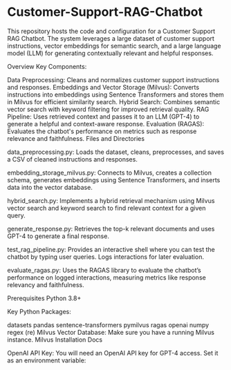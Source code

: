 # Customer-Support-RAG-Chatbot

This repository hosts the code and configuration for a Customer Support RAG Chatbot. The system leverages a large dataset of customer support instructions, vector embeddings for semantic search, and a large language model (LLM) for generating contextually relevant and helpful responses.

Overview
Key Components:

Data Preprocessing:
Cleans and normalizes customer support instructions and responses.
Embeddings and Vector Storage (Milvus):
Converts instructions into embeddings using Sentence Transformers and stores them in Milvus for efficient similarity search.
Hybrid Search:
Combines semantic vector search with keyword filtering for improved retrieval quality.
RAG Pipeline:
Uses retrieved context and passes it to an LLM (GPT-4) to generate a helpful and context-aware response.
Evaluation (RAGAS):
Evaluates the chatbot's performance on metrics such as response relevance and faithfulness.
Files and Directories

data_preprocessing.py:
Loads the dataset, cleans, preprocesses, and saves a CSV of cleaned instructions and responses.

embedding_storage_milvus.py:
Connects to Milvus, creates a collection schema, generates embeddings using Sentence Transformers, and inserts data into the vector database.

hybrid_search.py:
Implements a hybrid retrieval mechanism using Milvus vector search and keyword search to find relevant context for a given query.

generate_response.py:
Retrieves the top-k relevant documents and uses GPT-4 to generate a final response.

test_rag_pipeline.py:
Provides an interactive shell where you can test the chatbot by typing user queries. Logs interactions for later evaluation.

evaluate_ragas.py:
Uses the RAGAS library to evaluate the chatbot’s performance on logged interactions, measuring metrics like response relevancy and faithfulness.

Prerequisites
Python 3.8+

Key Python Packages:

datasets
pandas
sentence-transformers
pymilvus
ragas
openai
numpy
regex (re)
Milvus Vector Database:
Make sure you have a running Milvus instance.
Milvus Installation Docs

OpenAI API Key:
You will need an OpenAI API key for GPT-4 access. Set it as an environment variable:


